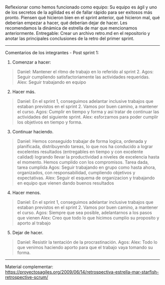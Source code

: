 Reflexionar como hemos funcionado como equipo:
Su equipo es ágil y uno de los secretos de la agilidad es el de fallar rápido para ser exitosos más pronto. Piensen qué hicieron bien en el sprint anterior, qué hicieron mal, qué deberían empezar a hacer, qué deberían dejar de hacer. Les recomendamos la dinámica de estrella de mar que mencionamos anteriormente.
Entregable: Crear un archivo retro.md en el repositorio y anotar las principales
conclusiones de la retro del primer sprint.

-------------------------------

Comentarios de los integrantes - Post sprint 1:

1. Comenzar a hacer:
>Daniel: Mantener el ritmo de trabajo en lo referido al sprint 2.
>Agos: Seguir cumpliendo satisfactoriamente las actividades requeridas.
>Alex: Seguir trabajando en equipo

2. Hacer más.
>Daniel: En el sprint 1, conseguimos adelantar inclusive trabajos que estaban previstos en el sprint 2. Vamos por buen camino, a mantener el curso.
>Agos: Cumplir en tiempo y forma y  así tratar de continuar las actividades del siguiente sprint.
>Alex: esforzarnos para poder cumplir los objetivos en tiempo y forma.

3. Continuar haciendo.
>Daniel: Hemos conseguido trabajar de forma logica, ordenada y planificada, distribuyendo tareas, lo que nos ha conducido a lograr excelentes resultados (entregables en tiempo y con excelente calidad) logrando llevar la productividad a niveles de excelencia hasta el momento.  Hemos cumplido con los compromisos. Tarea dada, tarea cumplida
>Agos: Seguir trabajando en grupo como hasta ahora, organizados, con responsabilidad, cumpliendo objetivos y expectativas.
>Alex: Seguir el esquema de organizacion y trabajando en equipo que vienen dando buenos resultados

4. Hacer menos.
>Daniel: En el sprint 1, conseguimos adelantar inclusive trabajos que estaban previstos en el sprint 2. Vamos por buen camino, a mantener el curso.
>Agos: Siempre que sea posible, adelantarnos a los pasos que vienen
>Alex: Creo que todo lo que hicimos cumplio su proposito y aporto al trabajo

5. Dejar de hacer.
>Daniel: Resistir la tentación de la procrastinación.
>Agos: 
>Alex: Todo lo que venimos haciendo aporto para que el trabajo vaya tomando su forma.



------------------------
Material complementar:
https://proyectosagiles.org/2009/06/14/retrospectiva-estrella-mar-starfish-retrospective-scrum/
